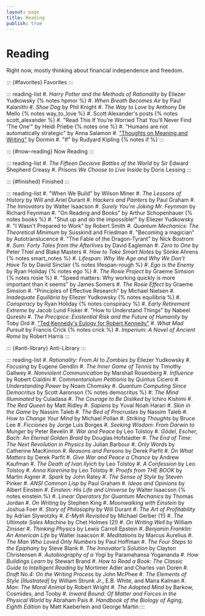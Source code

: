 ```yaml
---
layout: page 
title: Reading
publish: true
--- 
```


# Reading

Right now, mostly thinking about financial independence and freedom. 

::: {#favorites} 
Favorites
::: 

::: reading-list
#. *Harry Potter and the Methods of Rationality* by Eliezer Yudkowsky {% notes hpmor %}
#. *When Breath Becomes Air* by Paul Kalanithi
#. *Shoe Dog* by Phil Knight
#. *The Way to Love* by Anthony De Mello {% notes way_to_love %}
#. Scott Alexander's posts {% notes scott_alexander %}
#. "Read This If You’re Worried That You’ll Never Find ‘The One’" by Heidi Priebe {% notes one %}
#. "Humans are not automatically strategic" by Anna Salamon
#. ["Thoughts on Meaning and Writing"](https://dormin.org/2020/10/06/thoughts-on-meaning-and-writing/) by Dormin
#. "If" by Rudyard Kipling {% notes if %}
:::


::: {#now-reading}
Now Reading 
:::

::: reading-list 
#. *The Fifteen Decisive Battles of the World* by Sir Edward Shepherd Creasy
#. *Prisons We Choose to Live Inside* by Doris Lessing
:::

::: {#finished} 
Finished 
::: 

::: reading-list 
#. "When We Build" by Wilson Miner 
#. *The Lessons of History* by Will and Ariel Durant
#. *Hackers and Painters* by Paul Graham
#. *The Innovators* by Walter Isaacson
#. *Surely You're Joking Mr. Feynman* by Richard Feynman
#. "On Reading and Books" by Arthur Schopenhauer {% notes books %}
#. "Shut up and do the impossible!" by Eliezer Yudkowsky
#. "I Wasn't Prepared to Work" by Robert Smith
#. *Quantum Mechanics: The Theoretical Minimum* by Susskind and Friedman
#. "Becoming a magician" by Autotranslucence
#. "The Fable of the Dragon-Tyrant" by Nick Bostrom
#. *Sum: Forty Tales from the Afterlives* by David Eagleman
#. *Zero to One* by Peter Thiel and Blake Masters
#. *How to Take Smart Notes* by Sönke Ahrens {% notes smart_notes %}
#. *Lifespan: Why We Age and Why We Don't Have To* by David Sinclair {% notes lifespan-rough %}
#. *Ego is the Enemy* by Ryan Holiday {% notes ego %}
#. *The Rosie Project* by Graeme Simsion {% notes rosie %}
#. "Speed matters: Why working quickly is more important than it seems" by James Somers
#. *The Rosie Effect* by Graeme Simsion
#. "Principles of Effective Research" by Michael Nielsen
#. *Inadequate Equilibria* by Eliezer Yudkowsky {% notes equilibria %}
#. *Conspiracy* by Ryan Holiday {% notes conspiracy %}
#. *Early Retirement Extreme* by Jacob Lund Fisker
#. "How to Understand Things" by Nabeel Qureshi
#. *The Precipice: Existential Risk and the Future of Humanity* by Toby Ord
#. ["Ted Kennedy's Eulogy for Robert Kennedy"](https://www.youtube.com/watch?v=aV0MKikJraE)
#. *What Mad Pursuit* by Francis Crick {% notes crick %}
#. *Imperium: A Novel of Ancient Rome* by Robert Harris
:::

::: {#anti-library} 
Anti-Library
:::

::: reading-list 
#. *Rationality: From AI to Zombies* by Eliezer Yudkowsky 
#. *Focusing* by Eugene Gendlin 
#. *The Inner Game of Tennis* by Timothy Gallwey 
#. *Nonviolent Communication* by Marshall Rosenberg 
#. *Influence* by Robert Cialdini
#. *Commentariolum Petitionis* by Quintus Cicero
#. *Understanding Power* by Noam Chomsky 
#. *Quantum Computing Since Democritus* by Scott Aaronson {% notes democritus %}
#. *The Mind Illuminated* by Culadasa
#. *The Courage to Be Disliked* by Ichiro Kishimi
#. *The Red Queen* by Matt Ridley
#. *Sapiens* by Yuval Noah Harari
#. *Skin in the Game* by Nassim Taleb
#. *The Bed of Procrustes* by Nassim Taleb 
#. *How to Change Your Mind* by Michael Pollan
#. *Striking Thoughts* by Bruce Lee
#. *Ficciones* by Jorge Luis Borges
#. *Seeking Wisdom: From Darwin to Munger* by Peter Bevelin
#. *War and Peace* by Leo Tolstoy
#. *Gödel, Escher, Bach: An Eternal Golden Braid* by Douglas Hofstadter
#. *The End of Time: The Next Revolution in Physics* by Julian Barbour
#. *Only Words* by Catherine MacKinnon
#. *Reasons and Persons* by Derek Parfit
#. *On What Matters* by Derek Parfit
#. *Give War and Peace a Chance* by Andrew Kaufman
#. *The Death of Ivan Ilyich* by Leo Tolstoy 
#. *A Confession* by Leo Tolstoy 
#. *Anna Karenina* by Leo Tolstoy 
#. *Proofs from THE BOOK* by Martin Aigner
#. *Spark* by John Ratey 
#. *The Sense of Style* by Steven Pinker
#. *ANSI Common Lisp* by Paul Graham 
#. *Ideas and Opinions* by Albert Einstein 
#. *Einstein: His Life and Universe* by Walter Isaacson {% notes einstein %}
#. *Linear Operators for Quantum Mechanics* by Thomas Jordan
#. *On Writing* by Stephen King
#. *Moonwalking with Einstein* by Joshua Foer
#. *Story of Philosophy* by Will Durant
#. *The Art of Profitability* by Adrian Slywotzky
#. *E-Myth Revisited* by Michael Gerber (1!)
#. *The Ultimate Sales Machine* by Chet Holmes (2!)
#. *On Writing Well* by William Zinsser
#. *Thinking Physics* by Lewis Carroll Epstein
#. *Benjamin Franklin: An American Life* by Walter Isaacson
#. *Meditations* by Marcus Aurelius
#. *The Man Who Loved Only Numbers* by Paul Hoffman
#. *The Four Steps to the Epiphany* by Steve Blank
#. *The Innovator's Solution* by Clayton Christensen
#. *Autobiography of a Yogi* by Paramahansa Yogananda
#. *How Buildings Learn* by Stewart Brand
#. *How to Read a Book: The Classic Guide to Intelligent Reading* by Mortimer Adler and Charles van Doren 
#. *Draft No.4: On the Writing Process* by John McPhee
#. *The Elements of Style [Illustrated]* by William Strunk Jr., E.B. White, and Maira Kalman
#. *Man: The Moral Animal* by Robert Wright
#. *The Adapted Mind* by Barkow, Cosmides, and Tooby
#. *Inward Bound: Of Matter and Forces in the Physical World* by Abraham Pais
#. *Handbook of the Biology of Aging, Eighth Edition* by Matt Kaeberlein and George Martin
:::

<!-- This script is for notes expand/collapse functionality -->
<script>
    var coll = document.getElementsByClassName("collapsible");
    var i;

    for (i = 0; i < coll.length; i++) {
      coll[i].innerHTML = "[+]";
      coll[i].addEventListener("click", function() {
        this.classList.toggle("active");
        var content = this.nextElementSibling;
        if (content.style.maxHeight){
          content.style.maxHeight = null;
          this.innerHTML = "[+]";
        } else {
          content.style.maxHeight = content.scrollHeight + "px";
          this.innerHTML = "[–]";
        }
      });
    }
</script>
